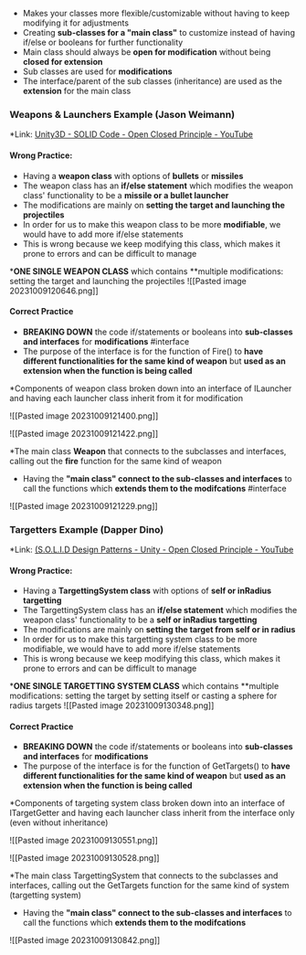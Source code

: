 * Makes your classes more flexible/customizable without having to keep modifying it for adjustments
* Creating **sub-classes for a "main class"** to customize instead of having if/else or booleans for further functionality
* Main class should always be **open for modification** without being **closed for extension**
* Sub classes are used for **modifications**
* The interface/parent of the sub classes (inheritance) are used as the **extension** for the main class
### Weapons & Launchers Example (Jason Weimann)
*Link: [Unity3D - SOLID Code - Open Closed Principle - YouTube](https://www.youtube.com/watch?v=wYkzeKghjsI&list=PLB5_EOMkLx_WjcjrsGUXq9wpTib3NCuqg&index=3)
#### Wrong Practice:
* Having a **weapon class** with options of **bullets** or **missiles**
* The weapon class has an **if/else statement** which modifies the weapon class' functionality to be a **missile or a bullet launcher** 
* The modifications are mainly on **setting the target and launching the projectiles**
* In order for us to make this weapon class to be more **modifiable**, we would have to add more if/else statements
* This is wrong because we keep modifying this class, which makes it prone to errors and can be difficult to manage

***ONE SINGLE WEAPON CLASS** which contains **multiple modifications: setting the target and launching the projectiles
![[Pasted image 20231009120646.png]]
#### Correct Practice 
* **BREAKING DOWN** the code if/statements or booleans into **sub-classes and interfaces** for **modifications** #interface
* The purpose of the interface is for the function of Fire() to **have different functionalities for the same kind of weapon** but **used as an extension when the function is being called** 

*Components of weapon class broken down into an interface of ILauncher and having each launcher class inherit from it for modification

![[Pasted image 20231009121400.png]]

![[Pasted image 20231009121422.png]]

*The main class **Weapon** that connects to the subclasses and interfaces, calling out the **fire** function for the same kind of weapon
* Having the ****"main class"** connect to the sub-classes and interfaces** to call the functions which **extends them to the modifcations** #interface

![[Pasted image 20231009121229.png]]




### Targetters Example (Dapper Dino)
*Link: [(S.O.L.I.D Design Patterns - Unity - Open Closed Principle - YouTube](https://www.youtube.com/watch?v=m2GUxw6uT7A&list=PLS6sInD7ThM21gSGGFC1mQBL9nqlmUQOo&index=2)
#### Wrong Practice:
* Having a **TargettingSystem class** with options of **self or inRadius targetting**
* The TargettingSystem class has an **if/else statement** which modifies the weapon class' functionality to be a **self or inRadius targetting**
* The modifications are mainly on **setting the target from self or in radius**
* In order for us to make this targetting system class to be more modifiable, we would have to add more if/else statements
* This is wrong because we keep modifying this class, which makes it prone to errors and can be difficult to manage

***ONE SINGLE TARGETTING SYSTEM CLASS** which contains **multiple modifications: setting the target by setting itself or casting a sphere for radius targets
![[Pasted image 20231009130348.png]]
#### Correct Practice 
* **BREAKING DOWN** the code if/statements or booleans into **sub-classes and interfaces** for **modifications**
* The purpose of the interface is for the function of GetTargets() to **have different functionalities for the same kind of weapon** but **used as an extension when the function is being called** 

*Components of targeting system class broken down into an interface of ITargetGetter and having each launcher class inherit from the interface only (even without inheritance)

![[Pasted image 20231009130551.png]]

![[Pasted image 20231009130528.png]]

*The main class TargettingSystem that connects to the subclasses and interfaces, calling out the GetTargets function for the same kind of system (targetting system)
* Having the ****"main class"** connect to the sub-classes and interfaces** to call the functions which **extends them to the modifcations**

![[Pasted image 20231009130842.png]]
